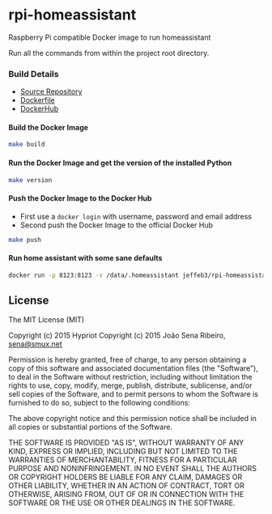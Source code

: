 # rpi-homeassistant

Raspberry Pi compatible Docker image to run homeassistant

Run all the commands from within the project root directory.

### Build Details
- [Source Repository](https://github.com/jeffeb3/rpi-homeassistant)
- [Dockerfile](https://github.com/jeffeb3/rpi-homeassistant/blob/master/Dockerfile)
- [DockerHub](https://registry.hub.docker.com/u/jeffeb3/rpi-homeassistant/)

#### Build the Docker Image
```bash
make build
```

#### Run the Docker Image and get the version of the installed Python
```bash
make version
```

#### Push the Docker Image to the Docker Hub
* First use a `docker login` with username, password and email address
* Second push the Docker Image to the official Docker Hub

```bash
make push
```
#### Run home assistant with some sane defaults
```bash
docker run -p 8123:8123 -v /data/.homeassistant jeffeb3/rpi-homeassistant
```

## License

The MIT License (MIT)

Copyright (c) 2015 Hypriot
Copyright (c) 2015 João Sena Ribeiro, sena@smux.net

Permission is hereby granted, free of charge, to any person obtaining a copy
of this software and associated documentation files (the "Software"), to deal
in the Software without restriction, including without limitation the rights
to use, copy, modify, merge, publish, distribute, sublicense, and/or sell
copies of the Software, and to permit persons to whom the Software is
furnished to do so, subject to the following conditions:

The above copyright notice and this permission notice shall be included in all
copies or substantial portions of the Software.

THE SOFTWARE IS PROVIDED "AS IS", WITHOUT WARRANTY OF ANY KIND, EXPRESS OR
IMPLIED, INCLUDING BUT NOT LIMITED TO THE WARRANTIES OF MERCHANTABILITY,
FITNESS FOR A PARTICULAR PURPOSE AND NONINFRINGEMENT. IN NO EVENT SHALL THE
AUTHORS OR COPYRIGHT HOLDERS BE LIABLE FOR ANY CLAIM, DAMAGES OR OTHER
LIABILITY, WHETHER IN AN ACTION OF CONTRACT, TORT OR OTHERWISE, ARISING FROM,
OUT OF OR IN CONNECTION WITH THE SOFTWARE OR THE USE OR OTHER DEALINGS IN THE
SOFTWARE.

